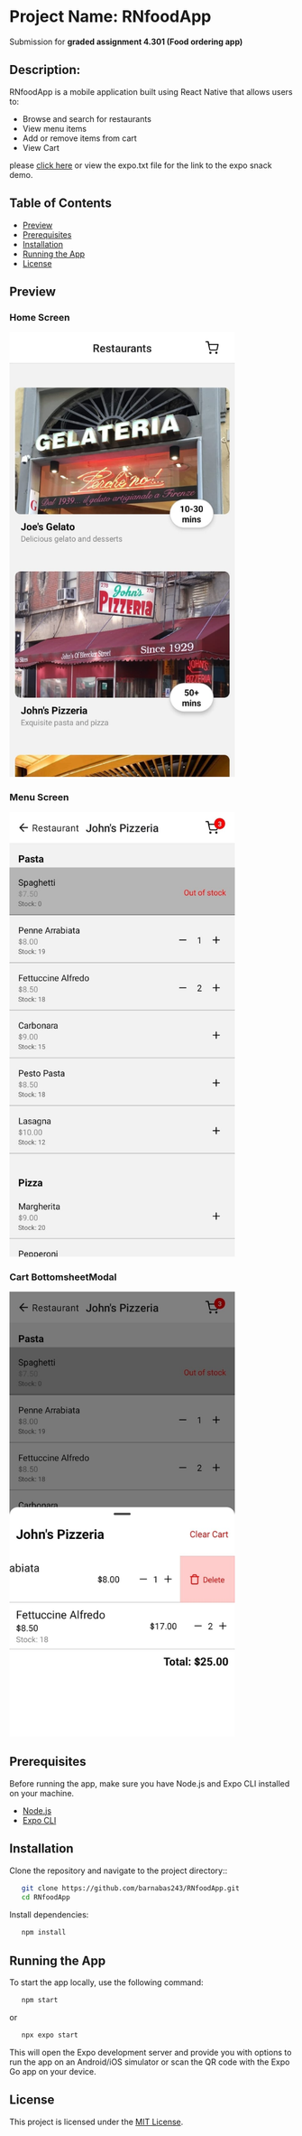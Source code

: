 # Project Name: RNfoodApp
Submission for **graded assignment 4.301 (Food ordering app)**

## Description:

RNfoodApp is a mobile application built using React Native that allows users to:
- Browse and search for restaurants
- View menu items
- Add or remove items from cart
- View Cart

please [click here](https://snack.expo.dev/@barnabas243/github.com-barnabas243-rnfoodapp) or view the expo.txt file for the link to the expo snack demo.

## Table of Contents

- [Preview](#preview)
- [Prerequisites](#prerequisites)
- [Installation](#installation)
- [Running the App](#running-the-app)
- [License](#license)

## Preview

### Home Screen

<img src="./screenshots/home_screen.jpg" alt="Home Screen" width="400" />
  
### Menu Screen

<img src="./screenshots/menu_screen.jpg" alt="Menu Screen" width="400" />
  
### Cart BottomsheetModal

<img src="./screenshots/cart_bottomsheet.jpg" alt="Cart Bottomsheet" width="400" />

## Prerequisites

Before running the app, make sure you have Node.js and Expo CLI installed on your machine.

- [Node.js](https://nodejs.org/)
- [Expo CLI](https://docs.expo.dev/get-started/installation/)

## Installation

Clone the repository and navigate to the project directory::

```bash
   git clone https://github.com/barnabas243/RNfoodApp.git
   cd RNfoodApp
```

Install dependencies:

```bash
   npm install
```

## Running the App

To start the app locally, use the following command:

```bash
   npm start
```

or

```bash
   npx expo start
```

This will open the Expo development server and provide you with options to run the app on an Android/iOS simulator or scan the QR code with the Expo Go app on your device.

## License

This project is licensed under the [MIT License](LICENSE).
